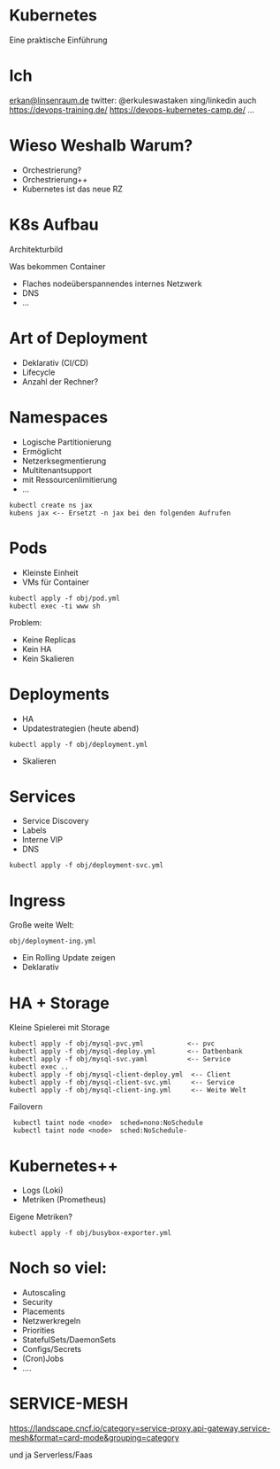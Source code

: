 # Kubernetes

Eine praktische Einführung

# Ich

erkan@linsenraum.de
twitter: @erkuleswastaken
xing/linkedin auch
https://devops-training.de/
https://devops-kubernetes-camp.de/
...
# Wieso Weshalb Warum?

* Orchestrierung?
* Orchestrierung++
* Kubernetes ist das neue RZ

# K8s Aufbau

Architekturbild

Was bekommen Container

* Flaches nodeüberspannendes internes Netzwerk
* DNS
* ...

# Art of Deployment

* Deklarativ (CI/CD)
* Lifecycle
* Anzahl der Rechner?

# Namespaces

* Logische Partitionierung
* Ermöglicht
* Netzerksegmentierung
* Multitenantsupport
* mit Ressourcenlimitierung
* ...

~~~
kubectl create ns jax
kubens jax <-- Ersetzt -n jax bei den folgenden Aufrufen
~~~

# Pods

* Kleinste Einheit
* VMs für Container

~~~
kubectl apply -f obj/pod.yml
kubectl exec -ti www sh 
~~~

Problem:

* Keine Replicas
* Kein HA
* Kein Skalieren



# Deployments

* HA
* Updatestrategien (heute abend)

~~~
kubectl apply -f obj/deployment.yml
~~~

* Skalieren

# Services

* Service Discovery
* Labels
* Interne VIP
* DNS

~~~
kubectl apply -f obj/deployment-svc.yml
~~~

# Ingress 

Große weite Welt:

~~~
obj/deployment-ing.yml
~~~

* Ein Rolling Update zeigen
* Deklarativ

# HA + Storage

Kleine Spielerei mit Storage

~~~
kubectl apply -f obj/mysql-pvc.yml           <-- pvc
kubectl apply -f obj/mysql-deploy.yml        <-- Datbenbank
kubectl apply -f obj/mysql-svc.yaml          <-- Service
kubectl exec ..
kubectl apply -f obj/mysql-client-deploy.yml  <-- Client
kubectl apply -f obj/mysql-client-svc.yml     <-- Service
kubectl apply -f obj/mysql-client-ing.yml     <-- Weite Welt
~~~

Failovern

~~~
 kubectl taint node <node>  sched=nono:NoSchedule
 kubectl taint node <node>  sched:NoSchedule-
~~~



# Kubernetes++

* Logs  (Loki)
* Metriken  (Prometheus)

Eigene Metriken?

~~~
kubectl apply -f obj/busybox-exporter.yml
~~~

# Noch so viel:

* Autoscaling
* Security
* Placements
* Netzwerkregeln
* Priorities
* StatefulSets/DaemonSets
* Configs/Secrets
* (Cron)Jobs
* ....

# SERVICE-MESH

https://landscape.cncf.io/category=service-proxy,api-gateway,service-mesh&format=card-mode&grouping=category


und ja Serverless/Faas


